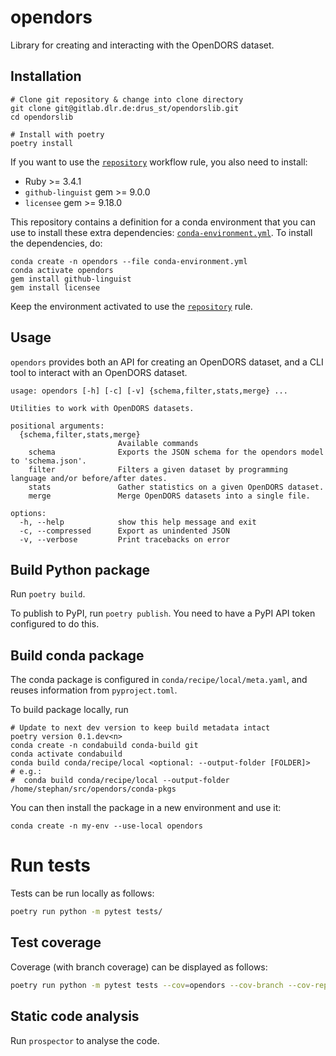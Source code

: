 # opendors

Library for creating and interacting with the OpenDORS dataset.

## Installation

```shell
# Clone git repository & change into clone directory
git clone git@gitlab.dlr.de:drus_st/opendorslib.git
cd opendorslib

# Install with poetry
poetry install
```

If you want to use the [`repository`](opendors/rules/repository.py) workflow rule,
you also need to install:

- Ruby >= 3.4.1
- `github-linguist` gem >= 9.0.0
- `licensee` gem >= 9.18.0

This repository contains a definition for a conda environment that you can use to install these extra dependencies:
[`conda-environment.yml`](conda-environment.yml).
To install the dependencies, do:

```shell
conda create -n opendors --file conda-environment.yml
conda activate opendors
gem install github-linguist
gem install licensee
```

Keep the environment activated to use the [`repository`](opendors/rules/repository.py) rule.

## Usage

`opendors` provides both an API for creating an OpenDORS dataset,
and a CLI tool to interact with an OpenDORS dataset.

```shell
usage: opendors [-h] [-c] [-v] {schema,filter,stats,merge} ...

Utilities to work with OpenDORS datasets.

positional arguments:
  {schema,filter,stats,merge}
                        Available commands
    schema              Exports the JSON schema for the opendors model to 'schema.json'.
    filter              Filters a given dataset by programming language and/or before/after dates.
    stats               Gather statistics on a given OpenDORS dataset.
    merge               Merge OpenDORS datasets into a single file.

options:
  -h, --help            show this help message and exit
  -c, --compressed      Export as unindented JSON
  -v, --verbose         Print tracebacks on error
```

## Build Python package

Run `poetry build`.

To publish to PyPI, run `poetry publish`.
You need to have a PyPI API token configured to do this.

## Build conda package

The conda package is configured in `conda/recipe/local/meta.yaml`,
and reuses information from `pyproject.toml`.

To build package locally, run

```shell
# Update to next dev version to keep build metadata intact
poetry version 0.1.dev<n>
conda create -n condabuild conda-build git
conda activate condabuild
conda build conda/recipe/local <optional: --output-folder [FOLDER]>
# e.g.:
#  conda build conda/recipe/local --output-folder /home/stephan/src/opendors/conda-pkgs
```

You can then install the package in a new environment and use it:

```shell
conda create -n my-env --use-local opendors
```

# Run tests

Tests can be run locally as follows:

```bash
poetry run python -m pytest tests/
```

## Test coverage

Coverage (with branch coverage) can be displayed as follows:

```bash
poetry run python -m pytest tests --cov=opendors --cov-branch --cov-report=html --cov-report=term
```

## Static code analysis

Run `prospector` to analyse the code.

